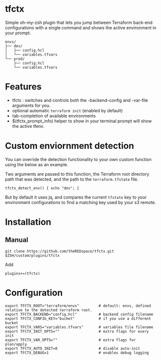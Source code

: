 tfctx
=====

Simple oh-my-zsh plugin that lets you jump between Terraform back-end
configurations with a single command and shows the active environment
in your prompt.

```text
envs/
├── dev/
│   ├── config.hcl
│   └── variables.tfvars
└── prod/
    ├── config.hcl
    └── variables.tfvars
```

# Features

- tfctx <env>: switches and controls both the -backend-config and -var-file arguments for you.
- optional automatic `terraform init` (enabled by default)
- tab-completion of available environments
- $(tfctx_prompt_info) helper to show in your terminal prompt will show the active tfenv.

# Custom enviornment detection

You can override the detection functionality to your own custom function using the below as an example.

Two arguments are passed to this function, the Terraform root directory path that was detected, and the path to the `terraform.tfstate` file.

```
tfctx_detect_env() { echo "dev"; }
```

But by default it uses jq, and compares the current `tfstate` key to your environment configurations to find a matching key used by your s3 remote.

# Installation

## Manual

```
git clone https://github.com/theREDspace/tfctx.git $ZSH/custom/plugins/tfctx
```

Add

```
plugins+=(tfctx)
```

# Configuration

```
export TFCTX_ROOT="terraform/envs"         # default: envs, defined relative to the detected terraform root.
export TFCTX_BACKEND="config.hcl"          # backend config filename
export TFCTX_CONFIG_KEY="bucket"           # if you use a different bucket
export TFCTX_VARS="variables.tfvars"       # variables file filename
export TFCTX_INIT_OPTS=""                  # extra flags for every init
export TFCTX_VAR_OPTS=""                   # extra flags for plan/apply
export TFCTX_AUTO_INIT=0                   # disable auto-init
export TFCTX_DEBUG=1                       # enables debug logging
```
